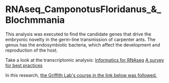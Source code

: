 # RNAseq_CamponotusFloridanus_&_Blochmmania
This analysis was executed to find the candidate genes that drive the embryonic novelty in the germ-line transmission of carpenter ants. The genus has the endosymbiotic bacteria, which affect the development and reproduction of the host. 

Take a look at the transcriptomic analysis: 
[Informatics for RNAseq](https://journals.plos.org/ploscompbiol/article?id=10.1371/journal.pcbi.1004393)
[A survey for best practices](https://genomebiology.biomedcentral.com/articles/10.1186/s13059-016-0881-8)

In this research, [the Griffith Lab's course in the link below was followed.](https://rnabio.org/course/)
